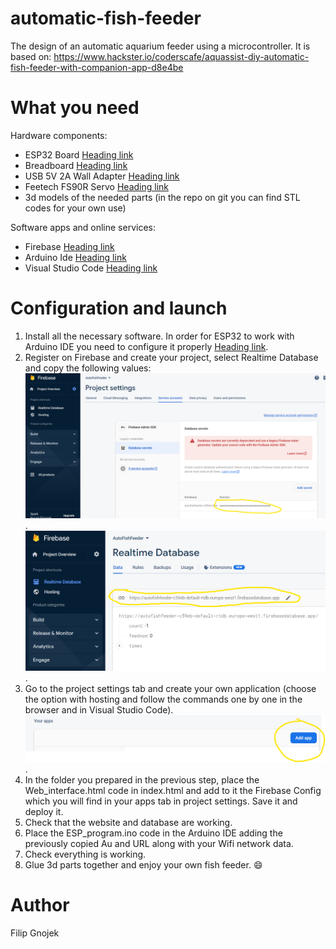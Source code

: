 # automatic-fish-feeder

The design of an automatic aquarium feeder using a microcontroller. It is based on:
https://www.hackster.io/coderscafe/aquassist-diy-automatic-fish-feeder-with-companion-app-d8e4be

# What you need

Hardware components:

- ESP32 Board [Heading link](https://sklep.msalamon.pl/produkt/zestaw-esp32-esp-wroom-32u-z-antena-i-przewodem-usb/)
- Breadboard [Heading link](https://www.amazon.com/BB400-Solderless-Plug-BreadBoard-tie-points/dp/B0040Z1ERO)
- USB 5V 2A Wall Adapter [Heading link](https://thinkrobotics.com/products/power-supply-5v-2-4a)
- Feetech FS90R Servo [Heading link](https://botland.com.pl/serwa-praca-ciagla-360/4689-serwo-feetech-fs90r-micro-praca-ciagla-360-stopni-5904422305888.html)
- 3d models of the needed parts (in the repo on git you can find STL codes for your own use)

Software apps and online services:

- Firebase [Heading link](https://console.firebase.google.com/)
- Arduino Ide [Heading link](https://www.arduino.cc/en/software)
- Visual Studio Code [Heading link](https://code.visualstudio.com/)

# Configuration and launch

1. Install all the necessary software. In order for ESP32 to work with Arduino IDE you need to configure it properly [Heading link](https://www.youtube.com/watch?v=UuuqnmJIjR0).
2. Register on Firebase and create your project, select Realtime Database and copy the following values:
   ![](images\au_firebase.png).
   ![](images\url_firebase.png).
3. Go to the project settings tab and create your own application (choose the option with hosting and follow the commands one by one in the browser and in Visual Studio Code).
   ![](images\app_firebase.png).
4. In the folder you prepared in the previous step, place the Web_interface.html code in index.html and add to it the Firebase Config which you will find in your apps tab in project settings. Save it and deploy it.
5. Check that the website and database are working.
6. Place the ESP_program.ino code in the Arduino IDE adding the previously copied Au and URL along with your Wifi network data.
7. Check everything is working.
8. Glue 3d parts together and enjoy your own fish feeder. :smile:

# Author

Filip Gnojek
